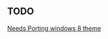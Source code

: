 ## TODO
[Needs Porting windows 8 theme](https://unpkg.com/browse/@osjs/windows8-theme@4.0.6/dist/main.css)
